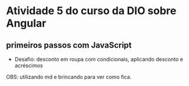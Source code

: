 # Atividade 5 do curso da DIO sobre Angular
## primeiros passos com JavaScript

- Desafio: desconto em roupa com condicionais, aplicando desconto e acréscimos

OBS: utilizando md e brincando para ver como fica.